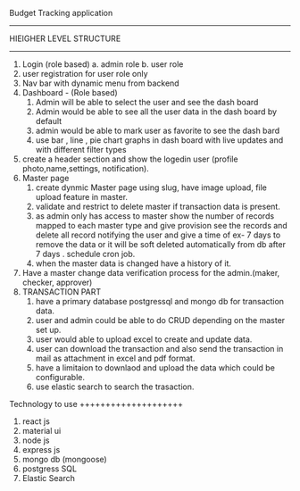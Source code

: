 Budget Tracking application

---

HIEIGHER LEVEL STRUCTURE

---

1. Login (role based)
   a. admin role
   b. user role
2. user registration for user role only
3. Nav bar with dynamic menu from backend
4. Dashboard - (Role based)
   1. Admin will be able to select the user and see the dash board
   2. Admin would be able to see all the user data in the dash board by default
   3. admin would be able to mark user as favorite to see the dash bard
   4. use bar , line , pie chart graphs in dash board with live updates and with different filter types
5. create a header section and show the logedin user (profile photo,name,settings, notification).
6. Master page
   1. create dynmic Master page using slug, have image upload, file upload feature in master.
   2. validate and restrict to delete master if transaction data is present.
   3. as admin only has access to master show the number of records mapped to each master type and give provision see the records and delete all record notifying the user and give a time of ex- 7 days to remove the data or it will be soft deleted automatically from db after 7 days . schedule cron job.
   4. when the master data is changed have a history of it.
7. Have a master change data verification process for the admin.(maker, checker, approver)
8. TRANSACTION PART
   1. have a primary database postgressql and mongo db for transaction data.
   2. user and admin could be able to do CRUD depending on the master set up.
   3. user would able to upload excel to create and update data.
   4. user can download the transaction and also send the transaction in mail as attachment in excel and pdf format.
   5. have a limitaion to downlaod and upload the data which could be configurable.
   6. use elastic search to search the trasaction.

Technology to use
++++++++++++++++++++

1. react js
2. material ui
3. node js
4. express js
5. mongo db (mongoose)
6. postgress SQL
7. Elastic Search

